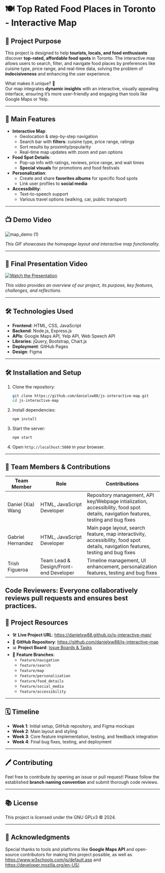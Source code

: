 # 🍽️ **Top Rated Food Places in Toronto - Interactive Map**

## 📌 **Project Purpose**
This project is designed to help **tourists, locals, and food enthusiasts** discover **top-rated, affordable food spots** in Toronto. The interactive map allows users to search, filter, and navigate food places by preferences like cuisine type, price range, and real-time data, solving the problem of **indecisiveness** and enhancing the user experience.

What makes it unique? 🎯  
Our map integrates **dynamic insights** with an interactive, visually appealing interface, ensuring it’s more user-friendly and engaging than tools like Google Maps or Yelp.

---

## 🚀 **Main Features**
- **Interactive Map**:  
   - Geolocation & step-by-step navigation  
   - Search bar with **filters**: cuisine type, price range, ratings  
   - Sort results by proximity/popularity  
   - Real-time map updates with zoom and pan options  
- **Food Spot Details**:  
   - Pop-up info with ratings, reviews, price range, and wait times  
   - **Special visuals** for promotions and food festivals  
- **Personalization**:  
   - Create and share **favorites albums** for specific food spots  
   - Link user profiles to **social media**  
- **Accessibility**:  
   - Text-to-speech support  
   - Various travel options (walking, car, public transport)

---

## 📺 **Demo Video**
![map_demo (1)](https://github.com/user-attachments/assets/7bb7cf0c-2cb4-4d93-86e9-9e0607db470a)

_This GIF showcases the homepage layout and interactive map functionality._

---

## 🎥 **Final Presentation Video**
[![Watch the Presentation](https://img.youtube.com/vi/-bGrzk_rS3k/0.jpg)](https://www.youtube.com/watch?v=-bGrzk_rS3k)

_This video provides an overview of our project, its purpose, key features, challenges, and reflections._

---


## 🛠️ **Technologies Used**
- **Frontend**: HTML, CSS, JavaScript  
- **Backend**: Node.js, Express.js  
- **APIs**: Google Maps API, Yelp API, Web Speech API  
- **Libraries**: jQuery, Bootstrap, Chart.js  
- **Deployment**: GitHub Pages  
- **Design**: Figma  

---

## 🛠️ **Installation and Setup**
1. Clone the repository:  
   ```bash
   git clone https://github.com/danielxw88/js-interactive-map.git
   cd js-interactive-map
   ```
2. Install dependencies:  
   ```bash
   npm install
   ```
3. Start the server:  
   ```bash
   npm start
   ```
4. Open `http://localhost:5000` in your browser.

---

## 👥 **Team Members & Contributions**
| **Team Member**       | **Role**                 | **Contributions**                         |
|------------------------|--------------------------|-------------------------------------------|
| Daniel (Xia) Wang       | HTML, JavaScript Developer    | Repository management, API key/Webpage intialization, accessibility, food spot details, navigation features, testing and bug fixes |
| Gabriel Hernandez      | HTML, JavaScript Developer     | Main page layout,  search feature, map interactivity, accessibility, food spot details, navigation features, testing and bug fixes |
| Trish Figueroa     | Team Lead & Design/Front-end Developer  | Timeline management, UI enhancement, personalization features, testing and bug fixes |

**Code Reviewers**: Everyone collaboratively reviews pull requests and ensures best practices.
---

## 🔗 **Project Resources**
- 🛠️ **Live Project URL**: https://danielxw88.github.io/js-interactive-map/
- 📂 **GitHub Repository**: https://github.com/danielxw88/js-interactive-map  
- 📊 **Project Board**: [Issue Boards & Tasks](#)  
- 🌲 **Feature Branches**:  
   - `feature/navigation`  
   - `feature/search`  
   - `feature/map`  
   - `feature/personalization`  
   - `feature/food_details`  
   - `feature/social_media`  
   - `feature/accessibility`

---

## 🗓 **Timeline**
- **Week 1**: Initial setup, GitHub repository, and Figma mockups  
- **Week 2**: Main layout and styling  
- **Week 3**: Core feature implementation, testing, and feedback integration  
- **Week 4**: Final bug fixes, testing, and deployment  

---

## 🖊️ **Contributing**
Feel free to contribute by opening an issue or pull request! Please follow the established **branch naming convention** and submit thorough code reviews.

---

## 📚 **License**
This project is licensed under the GNU GPLv3 © 2024. 

---

## 🤝 **Acknowledgments**
Special thanks to tools and platforms like **Google Maps API** and open-source contributors for making this project possible, as well as https://www.w3schools.com/js/default.asp and https://developer.mozilla.org/en-US/.
